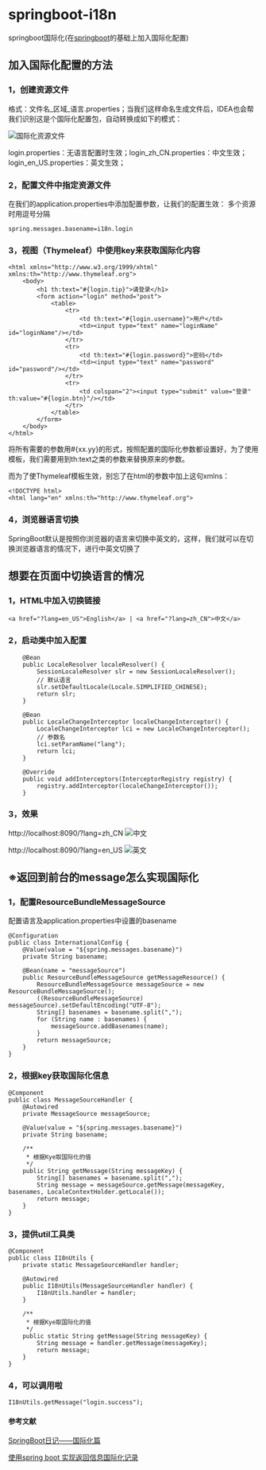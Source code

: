 # springboot-i18n
springboot国际化(在[springboot](https://lidawei2019.github.io/springboot/)的基础上加入国际化配置)

## 加入国际化配置的方法

### 1，创建资源文件
格式：文件名_区域_语言.properties；当我们这样命名生成文件后，IDEA也会帮我们识别这是个国际化配置包，自动转换成如下的模式：

![国际化资源文件](i18n_resource.png)

login.properties：无语言配置时生效；login_zh_CN.properties：中文生效；login_en_US.properties：英文生效；

### 2，配置文件中指定资源文件
在我们的application.properties中添加配置参数，让我们的配置生效：
多个资源时用逗号分隔
```
spring.messages.basename=i18n.login
```

### 3，视图（Thymeleaf）中使用key来获取国际化内容
```
<html xmlns="http://www.w3.org/1999/xhtml" xmlns:th="http://www.thymeleaf.org">
	<body>
		<h1 th:text="#{login.tip}">请登录</h1>
		<form action="login" method="post">
			<table>
				<tr>
					<td th:text="#{login.username}">用户</td>
					<td><input type="text" name="loginName" id="loginName"/></td>
				</tr>
				<tr>
					<td th:text="#{login.password}">密码</td>
					<td><input type="text" name="password" id="password"/></td>
				</tr>
				<tr>
					<td colspan="2"><input type="submit" value="登录" th:value="#{login.btn}"/></td>
				</tr>
			</table>
		</form>
	</body>
</html>
```
将所有需要的参数用#{xx.yy}的形式，按照配置的国际化参数都设置好，为了使用模板，我们需要用到th:text之类的参数来替换原来的参数。

 而为了使Thymeleaf模板生效，别忘了在html的参数中加上这句xmlns：
```
<!DOCTYPE html>
<html lang="en" xmlns:th="http://www.thymeleaf.org">
```
### 4，浏览器语言切换
SpringBoot默认是按照你浏览器的语言来切换中英文的，这样，我们就可以在切换浏览器语言的情况下，进行中英文切换了

## 想要在页面中切换语言的情况
### 1，HTML中加入切换链接
```
<a href="?lang=en_US">English</a> | <a href="?lang=zh_CN">中文</a>
```
### 2，启动类中加入配置
```
    @Bean
    public LocaleResolver localeResolver() {
        SessionLocaleResolver slr = new SessionLocaleResolver();
        // 默认语言
        slr.setDefaultLocale(Locale.SIMPLIFIED_CHINESE);
        return slr;
    }

    @Bean
    public LocaleChangeInterceptor localeChangeInterceptor() {
        LocaleChangeInterceptor lci = new LocaleChangeInterceptor();
        // 参数名
        lci.setParamName("lang");
        return lci;
    }

    @Override
    public void addInterceptors(InterceptorRegistry registry) {
        registry.addInterceptor(localeChangeInterceptor());
    }
```

### 3，效果
http://localhost:8090/?lang=zh_CN
![中文](中文.png)

http://localhost:8090/?lang=en_US
![英文](英文.png)

## ※返回到前台的message怎么实现国际化
### 1，配置ResourceBundleMessageSource
配置语言及application.properties中设置的basename
```
@Configuration
public class InternationalConfig {
    @Value(value = "${spring.messages.basename}")
    private String basename;

    @Bean(name = "messageSource")
    public ResourceBundleMessageSource getMessageResource() {
        ResourceBundleMessageSource messageSource = new ResourceBundleMessageSource();
        ((ResourceBundleMessageSource) messageSource).setDefaultEncoding("UTF-8");
        String[] basenames = basename.split(",");
        for (String name : basenames) {
            messageSource.addBasenames(name);
        }
        return messageSource;
    }
}
```

### 2，根据key获取国际化信息
```
@Component
public class MessageSourceHandler {
    @Autowired
    private MessageSource messageSource;

    @Value(value = "${spring.messages.basename}")
    private String basename;

    /**
     * 根据Kye取国际化的值
     */
    public String getMessage(String messageKey) {
        String[] basenames = basename.split(",");
        String message = messageSource.getMessage(messageKey, basenames, LocaleContextHolder.getLocale());
        return message;
    }
}
```

### 3，提供util工具类
```$xslt
@Component
public class I18nUtils {
    private static MessageSourceHandler handler;

    @Autowired
    public I18nUtils(MessageSourceHandler handler) {
        I18nUtils.handler = handler;
    }

    /**
     * 根据Kye取国际化的值
     */
    public static String getMessage(String messageKey) {
        String message = handler.getMessage(messageKey);
        return message;
    }
}
```

### 4，可以调用啦
```
I18nUtils.getMessage("login.success");
```

#### 参考文献

[SpringBoot日记——国际化篇](https://www.cnblogs.com/iceb/p/9225678.html)

[使用spring boot 实现返回信息国际化记录](https://blog.csdn.net/lcl249847947/article/details/53260306)
